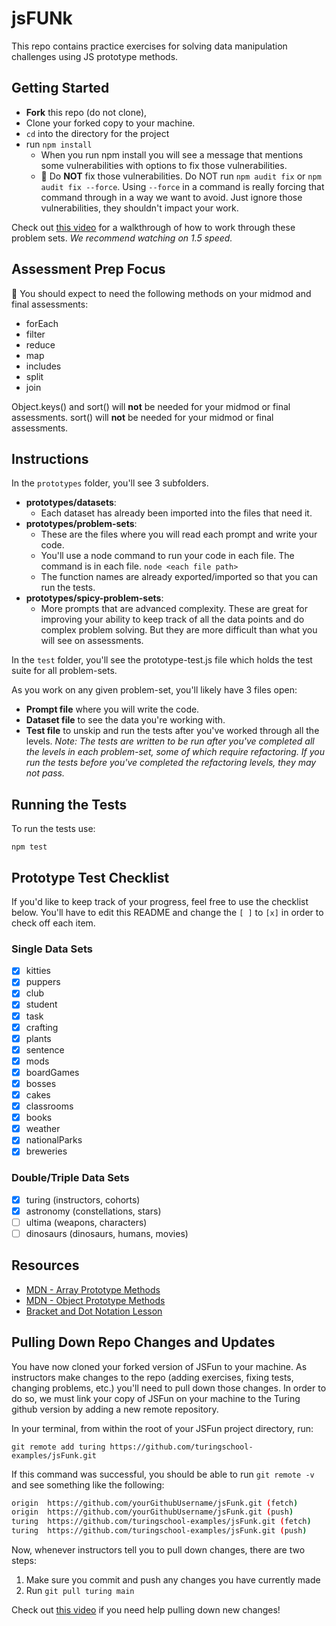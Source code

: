 # jsFUNk

This repo contains practice exercises for solving data manipulation challenges using JS prototype methods.

## Getting Started

- **Fork** this repo (do not clone),
- Clone your forked copy to your machine.
- `cd` into the directory for the project
- run `npm install`
  - When you run npm install you will see a message that mentions some vulnerabilities with options to fix those vulnerabilities.
  - 🛑 Do **NOT** fix those vulnerabilities.  Do NOT run `npm audit fix` or `npm audit fix --force`.  Using `--force` in a command is really forcing that command through in a way we want to avoid. Just ignore those vulnerabilities, they shouldn't impact your work.

Check out [this video](https://youtu.be/-TTzFwsZX1c) for a walkthrough of how to work through these problem sets. *We recommend watching on 1.5 speed.*

## Assessment Prep Focus

🚨 You should expect to need the following methods on your midmod and final assessments:

- forEach
- filter
- reduce
- map
- includes
- split
- join

Object.keys() and sort() will **not** be needed for your midmod or final assessments.
sort() will **not** be needed for your midmod or final assessments.

## Instructions

In the `prototypes` folder, you'll see 3 subfolders.

- **prototypes/datasets**:
  - Each dataset has already been imported into the files that need it.
- **prototypes/problem-sets**:  
  - These are the files where you will read each prompt and write your code.  
  - You'll use a node command to run your code in each file. The command is in each file. `node <each file path>`  
  - The function names are already exported/imported so that you can run the tests.  
- **prototypes/spicy-problem-sets**:  
  - More prompts that are advanced complexity. These are great for improving your ability to keep track of all the data points and do complex problem solving.  But they are more difficult than what you will see on assessments.  

In the `test` folder, you'll see the prototype-test.js file which holds the test suite for all problem-sets.

As you work on any given problem-set, you'll likely have 3 files open:  

- **Prompt file** where you will write the code.  
- **Dataset file** to see the data you're working with.  
- **Test file** to unskip and run the tests after you've worked through all the levels. *Note: The tests are written to be run after you've completed all the levels in each problem-set, some of which require refactoring. If you run the tests before you've completed the refactoring levels, they may not pass.*  

## Running the Tests

To run the tests use:

`npm test`

## Prototype Test Checklist

If you'd like to keep track of your progress, feel free to use the checklist below. You'll have to edit this README and change the `[ ]` to `[x]` in order to check off each item.

### Single Data Sets

- [X] kitties
- [X] puppers
- [X] club
- [X] student
- [X] task
- [X] crafting
- [X] plants
- [X] sentence
- [X] mods
- [X] boardGames
- [X] bosses
- [X] cakes
- [X] classrooms
- [X] books
- [X] weather
- [X] nationalParks
- [X] breweries

### Double/Triple Data Sets

- [X] turing (instructors, cohorts)
- [X] astronomy (constellations, stars)
- [ ] ultima (weapons, characters)
- [ ] dinosaurs (dinosaurs, humans, movies)

## Resources

- [MDN - Array Prototype Methods](https://developer.mozilla.org/en-US/docs/Web/JavaScript/Reference/Global_Objects/Array/prototype#Methods)
- [MDN - Object Prototype Methods](https://developer.mozilla.org/en-US/docs/Web/JavaScript/Reference/Global_Objects/Object#Methods_of_the_Object_constructor)
- [Bracket and Dot Notation Lesson](https://curriculum.turing.edu/module2/lessons/dot_and_bracket_notation)

## Pulling Down Repo Changes and Updates

You have now cloned your forked version of JSFun to your machine. As instructors make changes to the repo (adding exercises, fixing tests, changing problems, etc.) you'll need to pull down those changes. In order to do so, we must link your copy of JSFun on your machine to the Turing github version by adding a new remote repository.

In your terminal, from within the root of your JSFun project directory, run:

`git remote add turing https://github.com/turingschool-examples/jsFunk.git`

If this command was successful, you should be able to run `git remote -v` and see something like the following:

```sh
origin  https://github.com/yourGithubUsername/jsFunk.git (fetch)
origin  https://github.com/yourGithubUsername/jsFunk.git (push)
turing  https://github.com/turingschool-examples/jsFunk.git (fetch)
turing  https://github.com/turingschool-examples/jsFunk.git (push)
```

Now, whenever instructors tell you to pull down changes, there are two steps:

1. Make sure you commit and push any changes you have currently made
2. Run `git pull turing main`

Check out [this video](https://vimeo.com/turing/review/388550182/34823726eb) if you need help pulling down new changes!

</details>
